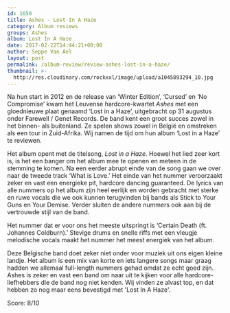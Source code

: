 ```yaml
---
id: 1650
title: Ashes - Lost In A Haze
category: Album reviews
groups: Ashes
album: Lost In A Haze
date: 2017-02-22T14:44:21+00:00
author: Seppe Van Ael
layout: post
permalink: /album-review/review-ashes-lost-in-a-haze/
thumbnail: >-
  http://res.cloudinary.com/rockxxl/image/upload/a1045893294_10.jpg
---
```

Na hun start in 2012 en de release van ‘Winter Edition’, ‘Cursed’ en ‘No Compromise’ kwam het Leuvense hardcore-kwartet _Ashes_ met een gloednieuwe plaat genaamd ‘Lost in a Haze’, uitgebracht op 31 augustus onder Farewell / Genet Records. De band kent een groot succes zowel in het binnen- als buitenland. Ze spelen shows zowel in België en omstreken als een tour in Zuid-Afrika. Wij namen de tijd om hun album ‘Lost in a Haze’ te reviewen.

Het album opent met de titelsong, _Lost in a Haze_. Hoewel het lied zeer kort is, is het een banger om het album mee te openen en meteen in de stemming te komen. Na een eerder abrupt einde van de song gaan we over naar de tweede track ‘What is Love.’ Het einde van het nummer veroorzaakt zeker en vast een energieke pit, hardcore dancing guaranteed. De lyrics van alle nummers op het album zijn heel eerlijk en worden gebracht met sterke en ruwe vocals die we ook kunnen terugvinden bij bands als Stick to Your Guns en Your Demise. Verder sluiten de andere nummers ook aan bij de vertrouwde stijl van de band.

Het nummer dat er voor ons het meeste uitspringt is ‘Certain Death (ft. Johannes Coldburn).’ Stevige drums en snelle riffs met een vleugje melodische vocals maakt het nummer het meest energiek van het album.

Deze Belgische band doet zeker niet onder voor muziek uit ons eigen kleine landje. Het album is een mix van korte en iets langere songs maar graag hadden we allemaal full-length nummers gehad omdat ze echt goed zijn. Ashes is zeker en vast een band om naar uit te kijken voor alle hardcore-liefhebbers die de band nog niet kenden. Wij vinden ze alvast top, en dat hebben zo nog maar eens bevestigd met 'Lost In A Haze'.

Score: 8/10
